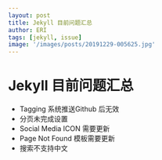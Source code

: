 ```yaml
---
layout: post
title: Jekyll 目前问题汇总
author: ERI
tags: [jekyll, issue]
image: '/images/posts/20191229-005625.jpg'
---
```


# Jekyll 目前问题汇总



* Tagging 系统推送Github 后无效
* 分页未完成设置
* Social Media ICON 需要更新
* Page Not Found 模板需要更新
* 搜索不支持中文